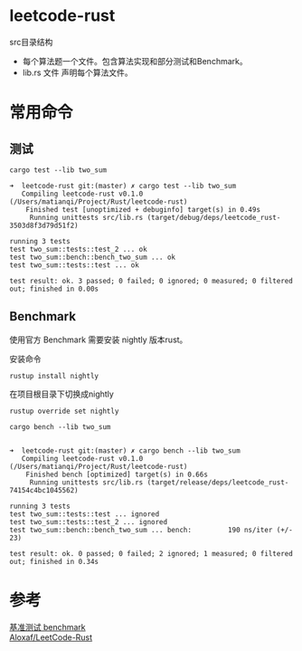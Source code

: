 # leetcode-rust

src目录结构
* 每个算法题一个文件。包含算法实现和部分测试和Benchmark。
* lib.rs 文件 声明每个算法文件。


# 常用命令

## 测试

`cargo test --lib two_sum`

```
➜  leetcode-rust git:(master) ✗ cargo test --lib two_sum
   Compiling leetcode-rust v0.1.0 (/Users/matianqi/Project/Rust/leetcode-rust)
    Finished test [unoptimized + debuginfo] target(s) in 0.49s
     Running unittests src/lib.rs (target/debug/deps/leetcode_rust-3503d8f3d79d51f2)

running 3 tests
test two_sum::tests::test_2 ... ok
test two_sum::bench::bench_two_sum ... ok
test two_sum::tests::test ... ok

test result: ok. 3 passed; 0 failed; 0 ignored; 0 measured; 0 filtered out; finished in 0.00s

```
## Benchmark
使用官方 Benchmark 需要安装 nightly 版本rust。

安装命令

`rustup install nightly`

在项目根目录下切换成nightly

`rustup override set nightly`

`cargo bench --lib two_sum`

```

➜  leetcode-rust git:(master) ✗ cargo bench --lib two_sum
   Compiling leetcode-rust v0.1.0 (/Users/matianqi/Project/Rust/leetcode-rust)
    Finished bench [optimized] target(s) in 0.66s
     Running unittests src/lib.rs (target/release/deps/leetcode_rust-74154c4bc1045562)

running 3 tests
test two_sum::tests::test ... ignored
test two_sum::tests::test_2 ... ignored
test two_sum::bench::bench_two_sum ... bench:         190 ns/iter (+/- 23)

test result: ok. 0 passed; 0 failed; 2 ignored; 1 measured; 0 filtered out; finished in 0.34s

```

# 参考
[基准测试 benchmark](https://course.rs/test/benchmark.html)  
[Aloxaf/LeetCode-Rust](https://github.com/Aloxaf/LeetCode-Rust)